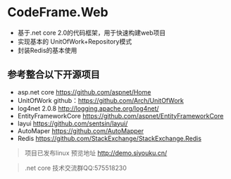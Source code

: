 # CodeFrame.Web
- 基于.net core 2.0的代码框架，用于快速构建web项目
- 实现基本的 UnitOfWork+Repository模式
- 封装Redis的基本使用

## 参考整合以下开源项目
- asp.net core  https://github.com/aspnet/Home
- UnitOfWork  github：https://github.com/Arch/UnitOfWork
- log4net 2.0.8  http://logging.apache.org/log4net/
- EntityFrameworkCore https://github.com/aspnet/EntityFrameworkCore
- layui https://github.com/sentsin/layui/
- AutoMaper https://github.com/AutoMapper
- Redis https://github.com/StackExchange/StackExchange.Redis

> 项目已发布linux 预览地址  http://demo.siyouku.cn/

>.net core 技术交流群QQ:575518230
